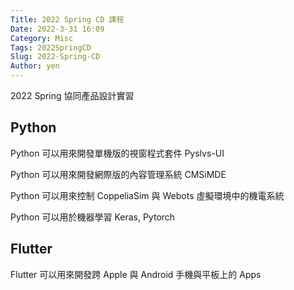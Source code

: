 ```yaml
---
Title: 2022 Spring CD 課程
Date: 2022-3-31 16:09
Category: Misc
Tags: 2022SpringCD
Slug: 2022-Spring-CD
Author: yen
---
```


2022 Spring 協同產品設計實習

<!-- PELICAN_END_SUMMARY -->

Python
----
Python 可以用來開發單機版的視窗程式套件 Pyslvs-UI

Python 可以用來開發網際版的內容管理系統 CMSiMDE

Python 可以用來控制 CoppeliaSim 與 Webots 虛擬環境中的機電系統

Python 可以用於機器學習 Keras, Pytorch


Flutter
----

Flutter 可以用來開發跨 Apple 與 Android 手機與平板上的 Apps

